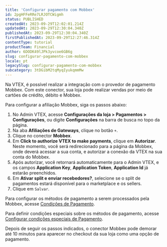 ```yaml
---
title: 'Configurar pagamento com Mobbex'
id: 2pgHFFeRRe7LRJOTCWigmh
status: PUBLISHED
createdAt: 2023-09-29T12:02:01.214Z
updatedAt: 2023-09-29T12:30:04.340Z
publishedAt: 2023-09-29T12:30:04.340Z
firstPublishedAt: 2023-09-29T12:27:46.314Z
contentType: tutorial
productTeam: Financial
author: 6DODK49lJPk3yvcoe6GB6g
slug: configurar-pagamento-com-mobbex
locale: pt
legacySlug: configurar-pagamento-com-mobbex
subcategory: 3tDGibM2tqMyqIyukqmmMw
---
```


Na VTEX, é possível realizar a integração com o provedor de pagamento Mobbex. Com este conector, sua loja pode realizar vendas por meio de cartões de crédito, débito e Mobbex.

Para configurar a afiliação Mobbex, siga os passos abaixo:

1. No Admin VTEX, acesse __Configurações da loja > Pagamentos > Configurações__, ou digite __Configurações__ na barra de busca no topo da página.
2. Na aba __Afiliações de Gateways__, clique no botão `+`.
3. Clique no conector __Mobbex__.
4. Em __Click to authorize VTEX to make payments__, clique em __Autorizar__. Neste momento, você será redirecionado para a página da Mobbex, onde deverá acessar a sua conta, e autorizar a conexão da VTEX na sua conta do Mobbex.
5. Após autorizar, você retornará automaticamente para o Admin VTEX, e os campos __Application Key__, __Application Token__, __Application Id__ já estarão preenchidos.
6. Em __Ativar split e enviar recebedores?__, selecione se o split de pagamentos estará disponível para o marketplace e os sellers.
7. Clique em `Salvar`.

Para configurar os métodos de pagamento a serem processados pela Mobbex, acesse [Condições de Pagamento](https://help.vtex.com/pt/tutorial/condicoes-de-pagamento). 

Para definir condições especiais sobre os métodos de pagamento, acesse [Configurar condições especiais de Pagamento](https://help.vtex.com/pt/tutorial/condicoes-especiais--tutorials_456#).

Depois de seguir os passos indicados, o conector Mobbex pode demorar até 10 minutos para aparecer no checkout da sua loja como uma opção de pagamento. 
